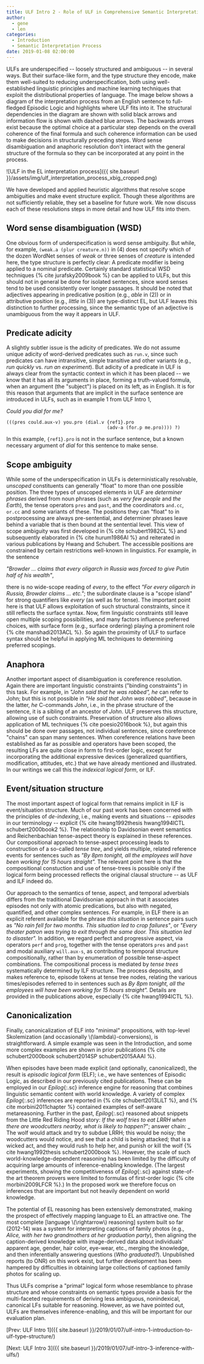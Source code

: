 ```yaml
---
title: ULF Intro 2 - Role of ULF in Comprehensive Semantic Interpretation
author:
  - gene
  - len
categories:
  - Introduction
  - Semantic Interpretation Process
date: 2019-01-08 02:00:00
---
```


<!-- %```````````````````````````````````````````````````````````````` -->
<!-- % Points:  -->
<!-- %   How ULFs encode possible meanings: -->
<!-- %  -  The set of unscoped elements corresponds to a fixed set of possibilities; -->
<!-- %  -  Deindexing of tense, temporal adverbials leads to a fixed set of -->
<!-- %     possible temporal relationships; (Hwang & Schubert 1994) -->
<!-- % -->
<!-- %   Linguistic phrase structure provides important clues to disambiguation -->
<!-- %   of scope, coreference, elided material, presupposed material, temporal -->
<!-- %   relations. By retaining the essential structure of the input, ULFs  -->
<!-- %   support use of these cues (whether by algorithmic or ML methods). -->
<!-- %   E.g.: The possible positions for unscoped pres/past/quantifiers/and/or -->
<!-- %         are unambiguously determined by their context of appearance in -->
<!-- %         ULF (see Schubert & Pelletier 1982). Further, structural properties -->
<!-- %         bias choices of these scopes (order of appearance, modal embedding, -->
<!-- %         relative wide-scoping tendencies) -\- e.g., Hurum; Hafezi-Manshadi -->
<!-- %   E.g.: Intrasentential anaphora resolution is known to be constrained by  -->
<!-- %         C-command relations and reflexive binding constraints; ULF preserves  -->
<!-- %         the relevant information; -->
<!-- %   E.g., E.g., Ellipsis resolution depends on structural context: "She has  -->
<!-- %         as many books as I". -->
<!-- % -->
<!-- %   Subsequent scoping and deindexing, followed by canonicalization (Skolemization, -->
<!-- %   conjunction splitting, etc.) typically leads to sets of predications not -->
<!-- %   unlike those often posited in approaches that seek to derive canonical -->
<!-- %   LFs directly from surface strings. Perhaps human language understanding also -->
<!-- %   leads to canonical "Mentalese" forms, and perhaps the appeal of semantic -->
<!-- %   representations in terms of "triples" derives from this. But we contend -->
<!-- %   that starting with a surface-oriented representations and working towards -->
<!-- %   a canonical, factored representation offers compelling advantages. -->
<!-- % -->
<!-- % Another point: Retaining some ambiguity in sentence LFs is desirable, even -->
<!-- %   necessary, because complete disambiguation often requires a broader context.  -->
<!-- %   E.g., Resolving indexicality and deixis (I, you, this, here, now, ...) -->
<!-- %         is clearly context dependent; also, -->
<!-- %         whether a pronoun corefers inter- or intrasententially depends -->
<!-- %         on prior sentences. E.g., "The boy thought he was going to die" -->
<!-- %         may well mean the boy thought this about himself, but not if the  -->
<!-- %         preceding sentence is "Billy's dad was badly wounded". -->
<!-- %   E.g., Word senses depend on broader context. For example "car" can -->
<!-- %         mean automobile throughout one lengthy passage, and railroad car -->
<!-- %         in another (or even "first element" in Lisp documentation). -->
<!-- %   E.g., Some utterances are radically ambiguous without prior context, -->
<!-- %         such as "How about you?", with prior statements "I'm a sophomore", -->
<!-- %         or "I like seafood". -->

ULFs are underspecified -- loosely structured and ambiguous -- in 
several ways. But their surface-like form, and the type structure they
encode, make them well-suited to reducing underspecification, both 
using well-established linguistic principles and machine learning
techniques that exploit the distributional properties of language.
The image below shows a diagram of the interpretation process from
an English sentence to full-fledged Episodic Logic and highlights
where ULF fits into it. The structural dependencies in the diagram
are shown with solid black arrows and information flow is shown with
dashed blue arrows. The backwards arrows exist because the optimal
choice at a particular step depends on the overall coherence of the
final formula and such coherence information can be used to make
decisions in structurally preceding steps. Word sense disambiguation
and anaphoric resolution don't interact with the general structure
of the formula so they can be incorporated at any point in the process.

![ULF in the EL interpretation process]({{ site.baseurl }}/assets/img/ulf_interpretation_process_xbig_cropped.png)

We have developed and applied heuristic algorithms that resolve scope 
ambiguities and make event structure explicit. Though these algorithms 
are not sufficiently reliable, they set a baseline for future work. 
We now discuss each of these resolutions steps in more detail and how
ULF fits into them.

## Word sense disambiguation (WSD)

One obvious form of underspecification is word sense ambiguity. But while, for
example, `(weak.a (plur creature.n))` in (4) does not specify which of the
dozen WordNet senses of _weak_ or three senses of _creature_ is intended here,
the type structure is perfectly clear: A predicate modifier is being applied to
a nominal predicate. Certainly standard statistical WSD techniques {% cite
jurafsky2009book %} can be applied to ULFs, but this should not in general be
done for isolated sentences, since word senses tend to be used consistently
over longer passages. It should be noted that adjectives appearing in
predicative position (e.g., _able_ in (2)) or in attributive position (e.g.,
_little_ in (3)) are type-distinct EL, but ULF leaves this distinction to further
processing, since the semantic type of an adjective is unambiguous from the way
it appears in ULF.

## Predicate adicity

A slightly subtler issue is the adicity of predicates. We do not assume unique
adicity of word-derived predicates such as `run.v`, since such predicates can
have intransitive, simple transitive and other variants (e.g., _run quickly_
vs. _run an experiment_). But adicity of a predicate in ULF is always clear
from the syntactic context in which it has been placed -- we know that it has
all its arguments in place, forming a truth-valued formula, when an argument
(the "subject") is placed on its left, as in English. It is for this reason
that arguments that are implicit in the surface sentence are introduced in 
ULFs, such as in example 1 from ULF Intro 1,

_Could you dial for me?_
```
(((pres could.aux-v) you.pro (dial.v {ref1}.pro
                                     (adv-a (for.p me.pro)))) ?)
```

In this example, `{ref1}.pro` is not in the surface sentence, but a known
necessary argument of _dial_ for this sentence to make sense.

## Scope ambiguity

While some of the underspecification in ULFs is deterministically resolvable,
_unscoped_ constituents can generally "float" to more than one possible
position. The three types of unscoped elements in ULF are _determiner phrases_
derived from noun phrases (such as _very few people_ and _the Earth_),
the tense operators `pres` and `past`, and the coordinators `and.cc`, `or.cc` and
some variants of these.  The positions they can "float" to in postprocessing
are always pre-sentential, and determiner phrases leave behind a variable that
is then bound at the sentential level. This view of scope ambiguity was first
developed in {% cite schubert1982CL %} and subsequently elaborated in {% cite
hurum1986AI %} and reiterated in various publications by Hwang and Schubert.
The accessible positions are constrained by certain restrictions well-known in
linguistics. For example, in the sentence 

_"Browder ... claims that every oligarch in Russia was forced to give Putin half of his wealth"_, 

there is no wide-scope reading of _every_, to the effect _"For every oligarch in
Russia, Browder claims ... etc."_; the subordinate clause is a "scope island"
for strong quantifiers like _every_ (as well as for tense). The important point
here is that ULF allows exploitation of such structural constraints, since it
still reflects the surface syntax. Now, firm linguistic constraints still leave
open multiple scoping possibilities, and many factors influence preferred
choices, with surface form (e.g., surface ordering) playing a prominent role {%
cite manshadi2013ACL %}. So again the proximity of ULF to surface syntax should
be helpful in applying ML techniques to determining preferred scopings. <!-- %
QUICK EXAMPLE OF SCOPING ALGORITHM OUTPUT? -->


## Anaphora

Another important aspect of disambiguation is coreference
resolution. Again there are important linguistic constraints ("binding
constraints") in this task. For example, in _"John said that he was
  robbed", he_ can refer to John; but this is not possible in _"He
  said that John was robbed"_, because in the latter, _he_ C-commands
_John_, i.e., in the phrase structure of the sentence, it is a sibling
of an ancestor of _John_. ULF preserves this structure, allowing use
of such constraints. Preservation of structure also allows application
of ML techniques {% cite poesio2016book %}, but again this should be done
over passages, not individual sentences, since coreference "chains"
can span many sentences.
When coreference relations have been established as far as possible
and operators have been scoped, the resulting LFs are quite
close in form to first-order logic, except for incorporating the
additional expressive devices (generalized quantifiers, modification,
attitudes, etc.) that we have already mentioned and illustrated.
In our writings we call this the _indexical logical form_, or
ILF.

## Event/situation structure

The most important aspect of logical form that remains implicit in ILF is
event/situation structure. Much of our past work has been concerned with the
principles of _de-indexing_, i.e., making events and situations -- _episodes_
in our terminology -- explicit {% cite hwang1992thesis hwang1994ICTL
schubert2000book2 %}. The relationship to Davidsonian event semantics and
Reichenbachian tense-aspect theory is explained in these references. Our
compositional approach to tense-aspect processing leads to construction of a
so-called _tense tree_, and yields multiple, related reference events for
sentences such as _"By 8pm  tonight, all the employees will have been working
for 15 hours straight"._ The relevant point here is that the compositional
constuction and use of tense-trees is possible only if the logical form being
processed reflects the original clausal structure -- as ULF and ILF indeed
do.

Our approach to the semantics of tense, aspect, and temporal adverbials differs
from the traditional Davidsonian approach in that it associates episodes  not
only with atomic predications, but also with negated, quantified,  and other
complex sentences. For example, in ELF there is an explicit referent available
for the phrase _this situation_ in sentence pairs such as _"No rain fell for
  two months. *This situation* led to crop failures"_, or _"Every theater
  patron was trying to exit through the same door. *This situation* led to
  disaster"._ In addition, we regard perfect and progressive aspect, via
  operators `perf` and `prog`, together with the tense operators `pres` and
  `past` and modal auxiliary `will.aux-s`, as contributing to temporal
  structure compositionally, rather than by enumeration of possible
  tense-aspect combinations. The compositional process is mediated by _tense
  trees_ systematically determined by ILF structure. The process deposits, and
  makes reference to, episode tokens at tense tree nodes, relating the various
  times/episodes referred to in sentences such as _By 8pm tonight, all the
  employees will have been working for 15 hours straight"._ Details are
  provided in the publications above, especially {% cite hwang1994ICTL %}. 

## Canonicalization

Finally, canonicalization of ELF into "minimal" 
propositions, with top-level Skolemization (and occasionally 
\\(\lambda\\)-conversions), is straightforward. A simple example was seen 
in the Introduction, and some more complex examples are 
shown in prior publications {% cite schubert2000book schubert2014SP schubert2015AAAI %}. 

When episodes have been made explicit (and optionally, canonicalized), the
result is _episodic logical form_ (ELF); i.e., we have sentences of Episodic
Logic, as described in our previously cited publications.  These can be
employed in our *Epilog*{:.sc} inference engine for reasoning that combines
linguistic semantic content with world knowledge.  A variety of complex
*Epilog*{:.sc} inferences are reported in {% cite schubert2013LiLT %}, and {%
cite morbini2011chapter %} contained examples of self-aware metareasoning.
Further in the past, *Epilog*{:.sc} reasoned about snippets from the Little Red
Riding Hood story: _If the wolf tries to eat LRRH when there are woodcutters
nearby, what is likely to happen?_"; answer chain: _ The wolf would attack and
try to subdue LRRH; this would be noisy; the woodcutters would notice, and see
that a child is being attacked; that is a wicked act, and they would rush to
help her, and punish or kill the wolf {% cite hwang1992thesis schubert2000book
%}. However, the scale of such world-knowledge-dependent reasoning has been
limited by the difficulty of acquiring large amounts of inference-enabling
knowledge. (The largest experiments, showing the competitiveness of
*Epilog*{:.sc} against state-of-the art theorem provers were limited to
formulas of first-order logic {% cite morbini2009LFCR %}.) In the proposed work
we therefore focus on inferences that are important but
not heavily dependent on world knowledge.

The potential of EL reasoning has been extensively demonstrated, making 
the prospect of effectively mapping language to EL an attractive one. 
The most complete [language \\(\rightarrow\\) reasoning] system built so 
far (2012-14) was a system for interpreting captions of family photos 
(e.g., _Alice, with her two grandmothers at her graduation party_), 
then aligning the caption-derived knowledge with image-derived data 
about individuals' apparent age, gender, hair color, eye-wear, etc., 
merging the knowledge, and then inferentially answering questions 
(_Who graduated?_). Unpublished reports (to ONR) on this work 
exist, but further development has been hampered by difficulties in 
obtaining large collections of captioned family photos for scaling up. 

Thus ULFs comprise a "primal" logical form whose resemblance to phrase
structure and whose constraints on semantic types provide a basis for
the multi-faceted requirements of deriving less ambiguous, nonindexical,
canonical LFs suitable for reasoning. However, as we have pointed out,
ULFs are themselves inference-enabling, and this will be important for
our evaluation plan.

[Prev: ULF Intro 1]({{ site.baseurl }}/2019/01/07/ulf-intro-1-introduction-to-ulf-type-structure/)

[Next: ULF Intro 3]({{ site.baseurl }}/2019/01/07/ulf-intro-3-inference-with-ulfs/)

